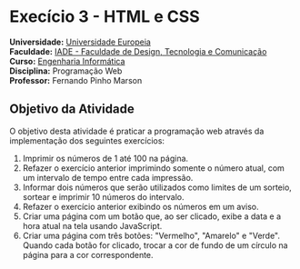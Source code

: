 # Execício 3 - HTML e CSS

**Universidade:** [Universidade Europeia](https://www.europeia.pt/)  
**Faculdade:** [IADE - Faculdade de Design, Tecnologia e Comunicação](https://www.iade.europeia.pt/)  
**Curso:** [Engenharia Informática](https://www.iade.europeia.pt/licenciaturas/engenharia-informatica/)  
**Disciplina:** Programação Web  
**Professor:** Fernando Pinho Marson  

## Objetivo da Atividade

O objetivo desta atividade é praticar a programação web através da implementação dos seguintes exercícios:

1. Imprimir os números de 1 até 100 na página.
2. Refazer o exercício anterior imprimindo somente o número atual, com um intervalo de tempo entre cada impressão.
3. Informar dois números que serão utilizados como limites de um sorteio, sortear e imprimir 10 números do intervalo.
4. Refazer o exercício anterior exibindo os números em um aviso.
5. Criar uma página com um botão que, ao ser clicado, exibe a data e a hora atual na tela usando JavaScript.
6. Criar uma página com três botões: "Vermelho", "Amarelo" e "Verde". Quando cada botão for clicado, trocar a cor de fundo de um círculo na página para a cor correspondente.
